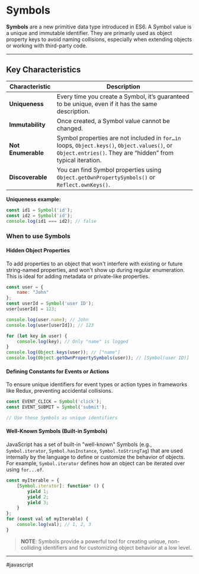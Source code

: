# Symbols

**Symbols** are a new primitive data type introduced in ES6. A Symbol value is a unique and immutable identifier. They are primarily used as object property keys to avoid naming collisions, especially when extending objects or working with third-party code.

---
## Key Characteristics

| Characteristic     | Description                                                  |
|--------------------|--------------------------------------------------------------|
| **Uniqueness**     | Every time you create a Symbol, it’s guaranteed to be unique, even if it has the same description. |
| **Immutability**   | Once created, a Symbol value cannot be changed.              |
| **Not Enumerable** | Symbol properties are not included in `for…in` loops, `Object.keys()`, `Object.values()`, or `Object.entries()`. They are “hidden” from typical iteration. |
| **Discoverable**   | You can find Symbol properties using `Object.getOwnPropertySymbols()` or `Reflect.ownKeys()`. |

**Uniqueness example:**

```js
const id1 = Symbol('id');
const id2 = Symbol('id');
console.log(id1 === id2); // false
```

### When to use Symbols

#### Hidden Object Properties

To add properties to an object that won't interfere with existing or future string-named properties, and won't show up during regular enumeration. This is ideal for adding metadata or private-like properties.

```js
const user = {
    name: "John"
};
const userId = Symbol('user ID');
user[userId] = 123;

console.log(user.name); // John
console.log(user[userId]); // 123

for (let key in user) {
    console.log(key); // Only "name" is logged
}
console.log(Object.keys(user)); // ["name"]
console.log(Object.getOwnPropertySymbols(user)); // [Symbol(user ID)]
```

#### Defining Constants for Events or Actions

To ensure unique identifiers for event types or action types in frameworks like Redux, preventing accidental collisions.

```js
const EVENT_CLICK = Symbol('click');
const EVENT_SUBMIT = Symbol('submit');

// Use these Symbols as unique identifiers
```

#### Well-Known Symbols (Built-in Symbols)

JavaScript has a set of built-in "well-known" Symbols (e.g., `Symbol.iterator`, `Symbol.hasInstance`, `Symbol.toStringTag`) that are used internally by the language to define or customize the behavior of objects. For example, `Symbol.iterator` defines how an object can be iterated over using `for...of`.

```js
const myIterable = {
    [Symbol.iterator]: function* () {
        yield 1;
        yield 2;
        yield 3;
    }
};
for (const val of myIterable) {
    console.log(val); // 1, 2, 3
}
```

> **NOTE**: Symbols provide a powerful tool for creating unique, non-colliding identifiers and for customizing object behavior at a low level.

---

#javascript